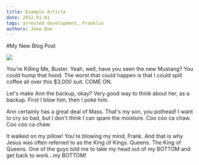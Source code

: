 ```yaml
---
title: Example Article
date: 2012-01-01
tags: arrested development, Franklin
authors: Jane Doe
---
```


#My New Blog Post

<div class="image">
  <img src="http://goo.gl/PS87XV">
</div>

You're Killing Me, Buster. Yeah, well, have you seen the new Mustang? You could hump that hood. The worst that could happen is that I could spill coffee all over this $3,000 suit. COME ON.

Let's make Ann the backup, okay? Very good way to think about her, as a backup. First I blow him, then I poke him.

Ann certainly has a great deal of Mass. That's my son, you pothead! I want to cry so bad, but I don't think I can spare the moisture. Coo coo ca chaw. Coo coo ca chaw.

It walked on my pillow! You're blowing my mind, Frank. And that is why Jesus was often referred to as the King of Kings. Queens. The King of Queens. One of the guys told me to take my head out of my BOTTOM and get back to work…my BOTTOM!
